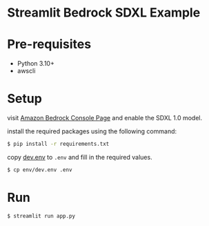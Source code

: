 # Streamlit Bedrock SDXL Example

# Pre-requisites

- Python 3.10+
- awscli

# Setup

visit [Amazon Bedrock Console Page](https://us-east-1.console.aws.amazon.com/bedrock/home?region=us-east-1#/modelaccess) and enable the SDXL 1.0 model.

install the required packages using the following command:

```bash
$ pip install -r requirements.txt
```

copy [dev.env](/env/dev.env) to `.env` and fill in the required values.

```bash
$ cp env/dev.env .env
```

# Run

```bash
$ streamlit run app.py
```
